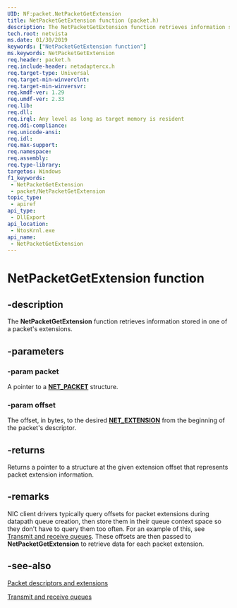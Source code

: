 ```yaml
---
UID: NF:packet.NetPacketGetExtension
title: NetPacketGetExtension function (packet.h)
description: The NetPacketGetExtension function retrieves information stored in one of a packet's extensions.
tech.root: netvista
ms.date: 01/30/2019
keywords: ["NetPacketGetExtension function"]
ms.keywords: NetPacketGetExtension
req.header: packet.h
req.include-header: netadaptercx.h
req.target-type: Universal
req.target-min-winverclnt: 
req.target-min-winversvr: 
req.kmdf-ver: 1.29
req.umdf-ver: 2.33 
req.lib: 
req.dll: 
req.irql: Any level as long as target memory is resident
req.ddi-compliance: 
req.unicode-ansi: 
req.idl: 
req.max-support: 
req.namespace: 
req.assembly: 
req.type-library: 
targetos: Windows
f1_keywords:
 - NetPacketGetExtension
 - packet/NetPacketGetExtension
topic_type:
 - apiref
api_type:
 - DllExport
api_location:
 - NtosKrnl.exe
api_name:
 - NetPacketGetExtension
---
```


# NetPacketGetExtension function


## -description

The **NetPacketGetExtension** function retrieves information stored in one of a packet's extensions.

## -parameters

### -param packet

A pointer to a [**NET_PACKET**](ns-packet-_net_packet.md) structure.

### -param offset

The offset, in bytes, to the desired [**NET_EXTENSION**](../extension/ns-extension-_net_extension.md) from the beginning of the packet's descriptor.

## -returns

Returns a pointer to a structure at the given extension offset that represents packet extension information.

## -remarks

NIC client drivers typically query offsets for packet extensions during datapath queue creation, then store them in their queue context space so they don't have to query them too often. For an example of this, see [Transmit and receive queues](/windows-hardware/drivers/netcx/transmit-and-receive-queues). These offsets are then passed to **NetPacketGetExtension** to retrieve data for each packet extension.

## -see-also

[Packet descriptors and extensions](/windows-hardware/drivers/netcx/packet-descriptors-and-extensions)

[Transmit and receive queues](/windows-hardware/drivers/netcx/transmit-and-receive-queues)
